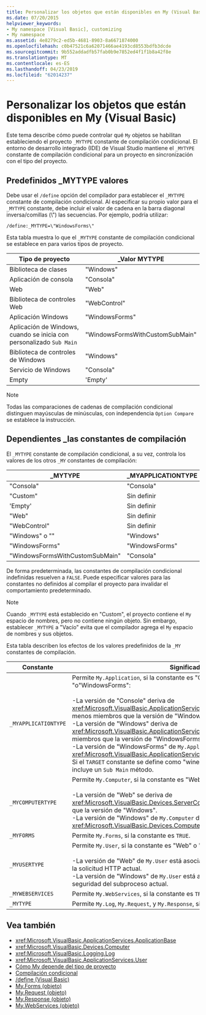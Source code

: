 ```yaml
---
title: Personalizar los objetos que están disponibles en My (Visual Basic)
ms.date: 07/20/2015
helpviewer_keywords:
- My namespace [Visual Basic], customizing
- My namespace
ms.assetid: 4e8279c2-ed5b-4681-8903-8a6671874000
ms.openlocfilehash: c0b47521c6a62071466ae4193cd8553bdfb3dcde
ms.sourcegitcommit: 9b552addadfb57fab0b9e7852ed4f1f1b8a42f8e
ms.translationtype: MT
ms.contentlocale: es-ES
ms.lasthandoff: 04/23/2019
ms.locfileid: "62014237"
---
```

# <a name="customizing-which-objects-are-available-in-my-visual-basic"></a>Personalizar los objetos que están disponibles en My (Visual Basic)

Este tema describe cómo puede controlar qué `My` objetos se habilitan estableciendo el proyecto `_MYTYPE` constante de compilación condicional. El entorno de desarrollo integrado (IDE) de Visual Studio mantiene el `_MYTYPE` constante de compilación condicional para un proyecto en sincronización con el tipo del proyecto.  
  
## <a name="predefined-mytype-values"></a>Predefinidos \_MYTYPE valores  

Debe usar el `/define` opción del compilador para establecer el `_MYTYPE` constante de compilación condicional. Al especificar su propio valor para el `_MYTYPE` constante, debe incluir el valor de cadena en la barra diagonal inversa/comillas (\\") las secuencias. Por ejemplo, podría utilizar:  
  
```  
/define:_MYTYPE=\"WindowsForms\"  
```  
  
 Esta tabla muestra lo que el `_MYTYPE` constante de compilación condicional se establece en para varios tipos de proyecto.  
  
|Tipo de proyecto|\_Valor MYTYPE|  
|------------------|--------------------|  
|Biblioteca de clases|"Windows"|  
|Aplicación de consola|"Consola"|  
|Web|"Web"|  
|Biblioteca de controles Web|"WebControl"|  
|Aplicación Windows|"WindowsForms"|  
|Aplicación de Windows, cuando se inicia con personalizado `Sub Main`|"WindowsFormsWithCustomSubMain"|  
|Biblioteca de controles de Windows|"Windows"|  
|Servicio de Windows|"Consola"|  
|Empty|'Empty'|  
  
> [!NOTE]
> Todas las comparaciones de cadenas de compilación condicional distinguen mayúsculas de minúsculas, con independencia `Option Compare` se establece la instrucción.  
  
## <a name="dependent-my-compilation-constants"></a>Dependientes \_las constantes de compilación  

El `_MYTYPE` constante de compilación condicional, a su vez, controla los valores de los otros `_MY` constantes de compilación:  
  
|\_MYTYPE|\_MYAPPLICATIONTYPE|\_MYCOMPUTERTYPE|\_MYFORMS|\_MYUSERTYPE|\_MYWEBSERVICES|  
|--------------|-------------------------|----------------------|---------------|------------------|---------------------|  
|"Consola"|"Consola"|"Windows"|Sin definir|"Windows"|true|  
|"Custom"|Sin definir|Sin definir|Sin definir|Sin definir|Sin definir|  
|'Empty'|Sin definir|Sin definir|Sin definir|Sin definir|Sin definir|  
|"Web"|Sin definir|"Web"|false|"Web"|false|  
|"WebControl"|Sin definir|"Web"|false|"Web"|true|  
|"Windows" o ""|"Windows"|"Windows"|Sin definir|"Windows"|true|  
|"WindowsForms"|"WindowsForms"|"Windows"|true|"Windows"|true|  
|"WindowsFormsWithCustomSubMain"|"Consola"|"Windows"|true|"Windows"|true|  
  
 De forma predeterminada, las constantes de compilación condicional indefinidas resuelven a `FALSE`. Puede especificar valores para las constantes no definidos al compilar el proyecto para invalidar el comportamiento predeterminado.  
  
> [!NOTE]
> Cuando `_MYTYPE` está establecido en "Custom", el proyecto contiene el `My` espacio de nombres, pero no contiene ningún objeto. Sin embargo, establecer `_MYTYPE` a "Vacío" evita que el compilador agrega el `My` espacio de nombres y sus objetos.  
  
 Esta tabla describen los efectos de los valores predefinidos de la `_MY` constantes de compilación.  
  
|Constante|Significado|  
|--------------|-------------|  
|`_MYAPPLICATIONTYPE`|Permite `My.Application`, si la constante es "Console", Windows, "o"WindowsForms":<br /><br /> -La versión de "Console" deriva de <xref:Microsoft.VisualBasic.ApplicationServices.ConsoleApplicationBase>. y tiene menos miembros que la versión de "Windows".<br />-La versión de "Windows" deriva de <xref:Microsoft.VisualBasic.ApplicationServices.ApplicationBase>y tiene menos miembros que la versión de "WindowsForms".<br />-La versión de "WindowsForms" de `My.Application` deriva <xref:Microsoft.VisualBasic.ApplicationServices.WindowsFormsApplicationBase>. Si el `TARGET` constante se define como "winexe", a continuación, la clase incluye un `Sub Main` método.|  
|`_MYCOMPUTERTYPE`|Permite `My.Computer`, si la constante es "Web" o "Windows":<br /><br /> -La versión de "Web" se deriva de <xref:Microsoft.VisualBasic.Devices.ServerComputer>, y tiene menos miembros que la versión de "Windows".<br />-La versión de "Windows" de `My.Computer` deriva <xref:Microsoft.VisualBasic.Devices.Computer>.|  
|`_MYFORMS`|Permite `My.Forms`, si la constante es `TRUE`.|  
|`_MYUSERTYPE`|Permite `My.User`, si la constante es "Web" o "Windows":<br /><br /> -La versión de "Web" de `My.User` está asociado con la identidad del usuario de la solicitud HTTP actual.<br />-La versión de "Windows" de `My.User` está asociado con la entidad de seguridad del subproceso actual.|  
|`_MYWEBSERVICES`|Permite `My.WebServices`, si la constante es `TRUE`.|  
|`_MYTYPE`|Permite `My.Log`, `My.Request`, y `My.Response`, si la constante es "Web".|  
  
## <a name="see-also"></a>Vea también

- <xref:Microsoft.VisualBasic.ApplicationServices.ApplicationBase>
- <xref:Microsoft.VisualBasic.Devices.Computer>
- <xref:Microsoft.VisualBasic.Logging.Log>
- <xref:Microsoft.VisualBasic.ApplicationServices.User>
- [Cómo My depende del tipo de proyecto](../../../visual-basic/developing-apps/development-with-my/how-my-depends-on-project-type.md)
- [Compilación condicional](../../../visual-basic/programming-guide/program-structure/conditional-compilation.md)
- [/define (Visual Basic)](../../../visual-basic/reference/command-line-compiler/define.md)
- [My.Forms (objeto)](../../../visual-basic/language-reference/objects/my-forms-object.md)
- [My.Request (objeto)](../../../visual-basic/language-reference/objects/my-request-object.md)
- [My.Response (objeto)](../../../visual-basic/language-reference/objects/my-response-object.md)
- [My.WebServices (objeto)](../../../visual-basic/language-reference/objects/my-webservices-object.md)

